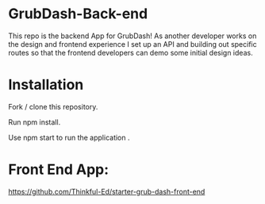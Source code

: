 # GrubDash-Back-end

This repo is the backend App for GrubDash! As another developer works on the design and frontend experience
I set up an API and building out specific routes so that the frontend developers can demo some initial design ideas.

# Installation 
Fork / clone this repository.

Run npm install.

Use npm start to run the application .

# Front End App: 

https://github.com/Thinkful-Ed/starter-grub-dash-front-end

